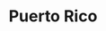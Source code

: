 ---
title: Puerto Rico
description: Our trip to Puerto Rico

majorRegion: North America
subRegions: [Carribean]
country: USA
tags: [North America, Carribean]
monthYearOfTravel: [05-2023]

imageLink: "@assets/docs/characters/backgrounds/cover.jpg"
---